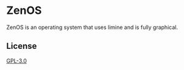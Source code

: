 # ZenOS

ZenOS is an operating system that uses limine and is fully graphical.

## License

[GPL-3.0](LICENSE)